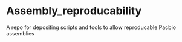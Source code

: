 # Assembly_reproducability
A repo for depositing scripts and tools to allow reproducable Pacbio assemblies
